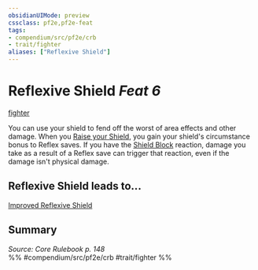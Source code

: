 ```yaml
---
obsidianUIMode: preview
cssclass: pf2e,pf2e-feat
tags:
- compendium/src/pf2e/crb
- trait/fighter
aliases: ["Reflexive Shield"]
---
```

# Reflexive Shield  *Feat 6*  
[fighter](Reference/Rules/Traits/fighter.md "Fighter Class Trait")  


You can use your shield to fend off the worst of area effects and other damage. When you [Raise your Shield](raise-a-shield.md), you gain your shield's circumstance bonus to Reflex saves. If you have the [Shield Block](Reference/Compendium/Feats/shield-block.md) reaction, damage you take as a result of a Reflex save can trigger that reaction, even if the damage isn't physical damage.

## Reflexive Shield leads to...

[Improved Reflexive Shield](improved-reflexive-shield.md)

## Summary

*Source: Core Rulebook p. 148*  
%% #compendium/src/pf2e/crb #trait/fighter %%
